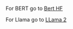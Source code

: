 For BERT go to [Bert HF](https://github.com/jchavezar/vertex-ai-samples/tree/main/machine_learning/notebooks/vertex-custom-ml/pytorch/bert_from_huggingface)

For Llama go to [LLama 2](https://github.com/jchavezar/vertex-ai-samples/tree/main/machine_learning/notebooks/vertex-custom-ml/pytorch/llama2)